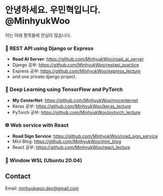 # 안녕하세요. 우민혁입니다. @MinhyukWoo

저는 아래 항목들에 관심이 많습니다.

### 👜 REST API using Django or Express

- **Road AI Server**: https://github.com/MinhyukWoo/road_ai_server
- Django 공부: https://github.com/MinhyukWoo/restapi_practice
- Express 공부: https://github.com/MinhyukWoo/express_lecture
- and one private django project.

### 🌱 Deep Learning using TensorFlow and PyTorch

- **My CenterNet**: https://github.com/MinhyukWoo/mycenternet
- Keras 공부: https://github.com/MinhyukWoo/keras_lecture
- PyTorch 공부: https://github.com/MinhyukWoo/pytorch_lecture

### 🌐 Web service with React

- **Road Sign Service**: https://github.com/MinhyukWoo/road_sign_service
- Mini Blog: https://github.com/MinhyukWoo/mini_blog
- React 공부: https://github.com/MinhyukWoo/react_lecture

### 🐧 Window WSL (Ubuntu 20.04)

## Contact

Email: minhyukwoo.dev@gmail.com

